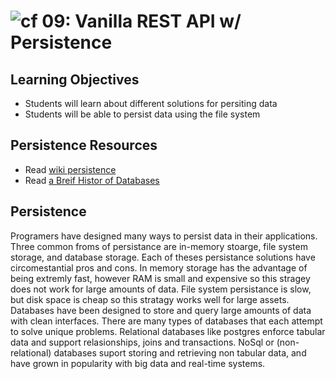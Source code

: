 ![cf](http://i.imgur.com/7v5ASc8.png) 09: Vanilla REST API w/ Persistence
===

## Learning Objectives
* Students will learn about different solutions for persiting data
* Students will be able to persist data using the file system

## Persistence Resources
* Read [wiki persistence](https://en.wikipedia.org/wiki/Persistence_(computer_science))
* Read [a Breif Histor of Databases](http://avant.org/project/history-of-databases/)

## Persistence
Programers have designed many ways to persist data in their applications. Three common froms of persistance are in-memory stoarge, file system storage, and database storage. Each of theses persistance solutions have circomestantial pros and cons. 
In memory storage has the advantage of being extremly fast, however RAM is small and expensive so this stragey does not work for large amounts of data. File system persistance is slow, but disk space is cheap so this stratagy works well for large assets. Databases have been designed to store and query large amounts of data with clean interfaces. There are many types of databases that each attempt to solve unique problems. Relational databases like postgres enforce tabular data and support relasionships, joins and transactions. NoSql or (non-relational) databases suport storing and retrieving non tabular data, and have grown in popularity with big data and real-time systems. 
